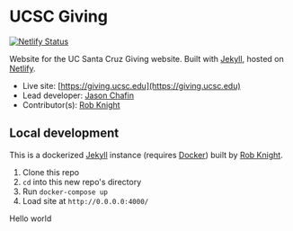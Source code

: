# UCSC Giving

[![Netlify Status](https://api.netlify.com/api/v1/badges/d61a9267-041a-441a-b73e-2a7a2ef5d586/deploy-status)](https://app.netlify.com/sites/ucsc-giving/deploys)

Website for the UC Santa Cruz Giving website. Built with [Jekyll](https://jekyllrb.com), hosted on [Netlify](https://netlify.com).

- Live site: [https://giving.ucsc.edu](https://giving.ucsc.edu)
- Lead developer: [Jason Chafin](https://github.com/Herm71)
- Contributor(s): [Rob Knight](https://github.com/knice)

## Local development

This is a dockerized [Jekyll](https://jekyllrb.com/) instance (requires [Docker](https://www.docker.com/)) built by [Rob Knight](https://github.com/knice).

1. Clone this repo
2. `cd` into this new repo's directory
3. Run `docker-compose up`
4. Load site at `http://0.0.0.0:4000/`

Hello world
